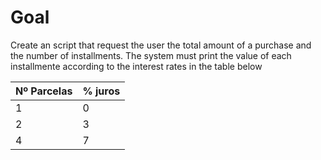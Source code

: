 # Goal

Create an script that request the user the total amount of a purchase and the number of installments. The system must print the value of each installmente according to the interest rates in the table below

| Nº Parcelas | % juros |
|-------------|---------|
|     1       |    0    |
|     2       |    3    |
|     4       |    7    |
